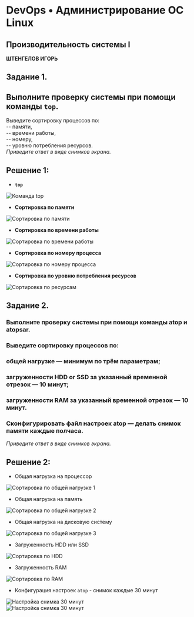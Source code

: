 # DevOps • Администрирование ОС Linux
## Производительность системы I
__ШТЕНГЕЛОВ ИГОРЬ__  
  
## Задание 1.
## Выполните проверку системы при помощи команды `top`.
Выведите сортировку процессов по:  
-- памяти,  
-- времени работы,  
-- номеру,  
-- уровню потребления ресурсов.  
_Приведите ответ в виде снимков экрана._  

## Решение 1:  
* __`top`__
  
![Команда `top`](./images/5_1.png)  

* __Сортировка по памяти__
  
![Сортировка по памяти](./images/5_2.png)

* __Сортировка по времени работы__
  
![Сортировка по времени работы](./images/5_3.png)

* __Сортировка по номеру процесса__
  
![Сортировка по номеру процесса](./images/5_4.png)

* __Сортировка по уровню потребления ресурсов__
  
![Сортировка по ресурсам](./images/5_5.png)  


## Задание 2.
### Выполните проверку системы при помощи команды atop и atopsar.
### Выведите сортировку процессов по:
### общей нагрузке — минимум по трём параметрам;
### загруженности HDD or SSD за указанный временной отрезок — 10 минут;
### загруженности RAM за указанный временной отрезок — 10 минут.
### Сконфигурировать файл настроек atop — делать снимок памяти каждые полчаса.
_Приведите ответ в виде снимков экрана._  

## Решение 2:

* Общая нагрузка на процессор
  
![Сортировка по общей нагрузке 1](./images/5_6.png)  

* Общая нагрузка на память

![Сортировка по общей нагрузке 2](./images/5_7.png)  

* Общая нагрузка на дисковую систему

![Сортировка по общей нагрузке 3](./images/5_8.png)

* Загруженность HDD или SSD
  
![Сортировка по HDD](./images/5_9.png)

* Загруженность RAM
  
![Сортировка по RAM](./images/5_10.png)  

* Конфигурация настроек `atop` - снимок каждые 30 минут

![Настройка снимка 30 минут](./images/5_12.png)  
![Настройка снимка 30 минут](./images/5_11.png)  




